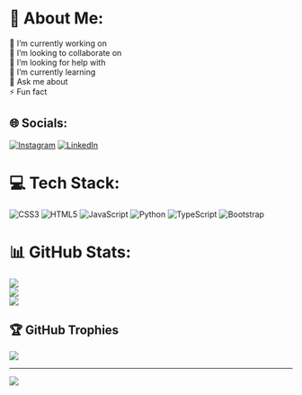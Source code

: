 # 💫 About Me:
🔭 I’m currently working on<br>👯 I’m looking to collaborate on<br>🤝 I’m looking for help with<br>🌱 I’m currently learning<br>💬 Ask me about<br>⚡ Fun fact


## 🌐 Socials:
[![Instagram](https://img.shields.io/badge/Instagram-%23E4405F.svg?logo=Instagram&logoColor=white)](https://instagram.com/https://instagram.com/abdolmajed3) [![LinkedIn](https://img.shields.io/badge/LinkedIn-%230077B5.svg?logo=linkedin&logoColor=white)](https://linkedin.com/in/https://linkedin.com/in/abdolmajed-shahbakhsh) 

# 💻 Tech Stack:
![CSS3](https://img.shields.io/badge/css3-%231572B6.svg?style=for-the-badge&logo=css3&logoColor=white) ![HTML5](https://img.shields.io/badge/html5-%23E34F26.svg?style=for-the-badge&logo=html5&logoColor=white) ![JavaScript](https://img.shields.io/badge/javascript-%23323330.svg?style=for-the-badge&logo=javascript&logoColor=%23F7DF1E) ![Python](https://img.shields.io/badge/python-3670A0?style=for-the-badge&logo=python&logoColor=ffdd54) ![TypeScript](https://img.shields.io/badge/typescript-%23007ACC.svg?style=for-the-badge&logo=typescript&logoColor=white) ![Bootstrap](https://img.shields.io/badge/bootstrap-%23563D7C.svg?style=for-the-badge&logo=bootstrap&logoColor=white)
# 📊 GitHub Stats:
![](https://github-readme-stats.vercel.app/api?username=salman-programer&theme=dark&hide_border=false&include_all_commits=false&count_private=false)<br/>
![](https://github-readme-streak-stats.herokuapp.com/?user=salman-programer&theme=dark&hide_border=false)<br/>
![](https://github-readme-stats.vercel.app/api/top-langs/?username=salman-programer&theme=dark&hide_border=false&include_all_commits=false&count_private=false&layout=compact)

## 🏆 GitHub Trophies
![](https://github-profile-trophy.vercel.app/?username=salman-programer&theme=flat&no-frame=false&no-bg=true&margin-w=4)

---
[![](https://visitcount.itsvg.in/api?id=salman-programer&icon=0&color=0)](https://visitcount.itsvg.in)

<!-- Proudly created with GPRM ( https://gprm.itsvg.in ) -->
